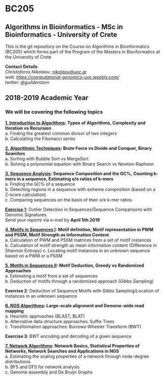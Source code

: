 # BC205
## Algorithms in Bioinformatics - MSc in Bioinformatics - University of Crete

This is the git repository on the Course on Algorithms in Bioinformatics (BC205) which forms part of the Program of the Masters in Bionformatics at the University of Crete

**Contact Details**  
*Christoforos Nikolaou: nikolaou@uoc.gr*  
*web: https://computational-genomics-uoc.weebly.com/*  
*twitter: @guilderstern*  

## 2018-2019 Academic Year
### We will be covering the following topics  

**[1. Introduction to Algorithms](https://github.com/christoforos-nikolaou/BC205/blob/master/BC205_Introduction_beamer.pdf): Types of Algorithms, Complexity and Iteration vs Recursion**  
  a. Finding the greatest common divisor of two integers  
  b. Calculating the Fibonacci series  
    
**[2. Algorithmic Techniques](https://github.com/christoforos-nikolaou/BC205/blob/master/BC205_Introduction_beamer.pdf): Brute Force vs Divide and Conquer, Binary Searches**  
  a. Sorting with Bubble Sort vs MergeSort  
  b. Solving a polynomial equation with Binary Search vs Newton-Raphson
    
**[3. Sequence Analysis](https://github.com/christoforos-nikolaou/BC205/blob/master/BC205_SeqAnalysis_beamer.pdf): Sequence Composition and the GC%, Counting k-mers in a sequence, Estimating o/e ratios of k-mers**   
  a. Finding the GC% of a sequence   
  b. Detecting regions in a sequence with extreme composition (based on a Z-score calculation)  
  c. Comparing sequences on the basis of their o/e k-mer ratios  
  
  **[Exercise 1](https://github.com/christoforos-nikolaou/BC205/blob/master/Exercise1_2019.md)**: Outlier Detection in Sequences/Sequence Comparisons with Genomic Signatures  
  Send your reports via e-mail by **April 5th 2019**  
    
**[4. Motifs in Sequences I](https://github.com/christoforos-nikolaou/BC205/blob/master/cb_2016_lecture_03_motifs.pdf): Motif definition, Motif representation in PWM and PSSM, Motif Strength as Information Content**   
  a. Calculation of PWM and PSSM matrices from a set of motif instances   
  b. Calculation of motif strength as mean information content (Difference in Shannon Entropy)
  c. Locating motif instances in an unknown sequence based on a PWM or a PSSM
    
**[5. Motifs in Sequences II](https://github.com/christoforos-nikolaou/BC205/blob/master/BC205_MotifDiscovery_beamer.pdf): Motif Deduction, Greedy vs Randomized Approaches**   
  a. Estimating a motif from a set of sequences   
  b. Deduction of motifs through a randomized approach (Gibbs Sampling)  
  
  **Exercise 2**: Deduction of Sequence Motifs with Gibbs Sampling/Location of instances in an unknown sequence
  
**[6. NGS Algorithms](https://github.com/christoforos-nikolaou/BC205/blob/master/BC205_NGSMapping_beamer.pdf): Large-scale alignment and Genome-wide read mapping**   
  a. Heuristic approaches (BLAST, BLAT)   
  b. Alternative data structure approaches: Suffix Trees   
  c. Transformation approaches: Burrows-Wheeler Transform (BWT)  
  
  **Exercise 3**: BWT encoding and decoding of a given sequence
   
 **[7. Network Algorithms](https://github.com/christoforos-nikolaou/BC205/blob/master/BC205_GenomeScaleAlgorithms_beamer.pdf): Network Basics, Statistical Properties of Networks, Network Searches and Applications in NGS**   
  a. Estimating the scaling properties of a network through node-degree distributions   
  b. BFS and DFS for network analysis  
  c. Genome assembly and De Bruijn Graphs   
